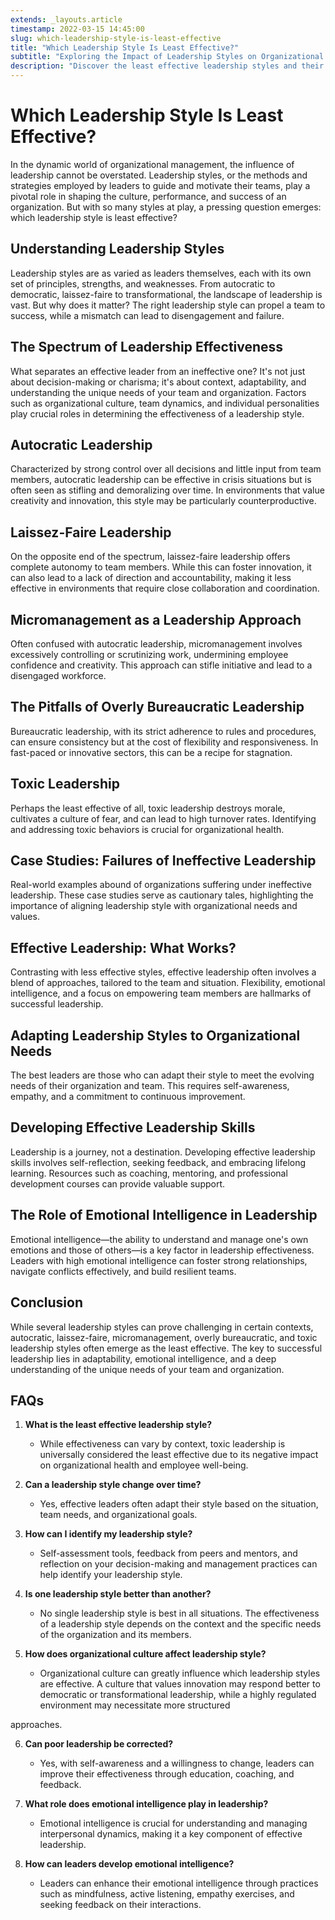 ```yaml
---
extends: _layouts.article
timestamp: 2022-03-15 14:45:00
slug: which-leadership-style-is-least-effective
title: "Which Leadership Style Is Least Effective?"
subtitle: "Exploring the Impact of Leadership Styles on Organizational Success"
description: "Discover the least effective leadership styles and their impact on team dynamics and organizational health. Learn how adaptability and emotional intelligence can transform leadership effectiveness."
---
```


# Which Leadership Style Is Least Effective?

In the dynamic world of organizational management, the influence of leadership cannot be overstated. Leadership styles, or the methods and strategies employed by leaders to guide and motivate their teams, play a pivotal role in shaping the culture, performance, and success of an organization. But with so many styles at play, a pressing question emerges: which leadership style is least effective?

## Understanding Leadership Styles

Leadership styles are as varied as leaders themselves, each with its own set of principles, strengths, and weaknesses. From autocratic to democratic, laissez-faire to transformational, the landscape of leadership is vast. But why does it matter? The right leadership style can propel a team to success, while a mismatch can lead to disengagement and failure.

## The Spectrum of Leadership Effectiveness

What separates an effective leader from an ineffective one? It's not just about decision-making or charisma; it's about context, adaptability, and understanding the unique needs of your team and organization. Factors such as organizational culture, team dynamics, and individual personalities play crucial roles in determining the effectiveness of a leadership style.

## Autocratic Leadership

Characterized by strong control over all decisions and little input from team members, autocratic leadership can be effective in crisis situations but is often seen as stifling and demoralizing over time. In environments that value creativity and innovation, this style may be particularly counterproductive.

## Laissez-Faire Leadership

On the opposite end of the spectrum, laissez-faire leadership offers complete autonomy to team members. While this can foster innovation, it can also lead to a lack of direction and accountability, making it less effective in environments that require close collaboration and coordination.

## Micromanagement as a Leadership Approach

Often confused with autocratic leadership, micromanagement involves excessively controlling or scrutinizing work, undermining employee confidence and creativity. This approach can stifle initiative and lead to a disengaged workforce.

## The Pitfalls of Overly Bureaucratic Leadership

Bureaucratic leadership, with its strict adherence to rules and procedures, can ensure consistency but at the cost of flexibility and responsiveness. In fast-paced or innovative sectors, this can be a recipe for stagnation.

## Toxic Leadership

Perhaps the least effective of all, toxic leadership destroys morale, cultivates a culture of fear, and can lead to high turnover rates. Identifying and addressing toxic behaviors is crucial for organizational health.

## Case Studies: Failures of Ineffective Leadership

Real-world examples abound of organizations suffering under ineffective leadership. These case studies serve as cautionary tales, highlighting the importance of aligning leadership style with organizational needs and values.

## Effective Leadership: What Works?

Contrasting with less effective styles, effective leadership often involves a blend of approaches, tailored to the team and situation. Flexibility, emotional intelligence, and a focus on empowering team members are hallmarks of successful leadership.

## Adapting Leadership Styles to Organizational Needs

The best leaders are those who can adapt their style to meet the evolving needs of their organization and team. This requires self-awareness, empathy, and a commitment to continuous improvement.

## Developing Effective Leadership Skills

Leadership is a journey, not a destination. Developing effective leadership skills involves self-reflection, seeking feedback, and embracing lifelong learning. Resources such as coaching, mentoring, and professional development courses can provide valuable support.

## The Role of Emotional Intelligence in Leadership

Emotional intelligence—the ability to understand and manage one's own emotions and those of others—is a key factor in leadership effectiveness. Leaders with high emotional intelligence can foster strong relationships, navigate conflicts effectively, and build resilient teams.

## Conclusion

While several leadership styles can prove challenging in certain contexts, autocratic, laissez-faire, micromanagement, overly bureaucratic, and toxic leadership styles often emerge as the least effective. The key to successful leadership lies in adaptability, emotional intelligence, and a deep understanding of the unique needs of your team and organization.

## FAQs

1. **What is the least effective leadership style?**
   - While effectiveness can vary by context, toxic leadership is universally considered the least effective due to its negative impact on organizational health and employee well-being.

2. **Can a leadership style change over time?**
   - Yes, effective leaders often adapt their style based on the situation, team needs, and organizational goals.

3. **How can I identify my leadership style?**
   - Self-assessment tools, feedback from peers and mentors, and reflection on your decision-making and management practices can help identify your leadership style.

4. **Is one leadership style better than another?**
   - No single leadership style is best in all situations. The effectiveness of a leadership style depends on the context and the specific needs of the organization and its members.

5. **How does organizational culture affect leadership style?**
   - Organizational culture can greatly influence which leadership styles are effective. A culture that values innovation may respond better to democratic or transformational leadership, while a highly regulated environment may necessitate more structured

 approaches.

6. **Can poor leadership be corrected?**
   - Yes, with self-awareness and a willingness to change, leaders can improve their effectiveness through education, coaching, and feedback.

7. **What role does emotional intelligence play in leadership?**
   - Emotional intelligence is crucial for understanding and managing interpersonal dynamics, making it a key component of effective leadership.

8. **How can leaders develop emotional intelligence?**
   - Leaders can enhance their emotional intelligence through practices such as mindfulness, active listening, empathy exercises, and seeking feedback on their interactions.
